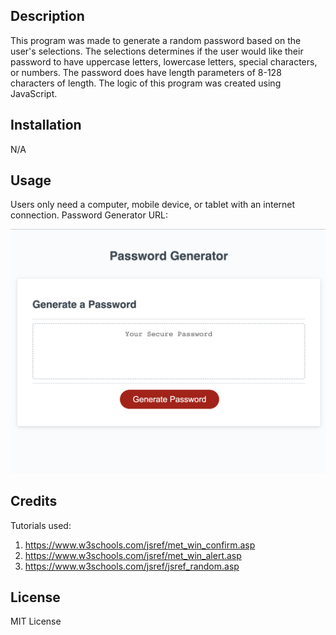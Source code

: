 ## Description
This program was made to generate a random password based on the user's selections. The selections determines if the user would like their password
to have uppercase letters, lowercase letters, special characters, or numbers. The password does have length parameters of 8-128 characters of length.
The logic of this program was created using JavaScript.

## Installation
N/A

## Usage
Users only need a computer, mobile device, or tablet with an internet connection.
Password Generator URL: 

![Password Generator Screenshot](./Assets/password-generator-screenshot.png)


## Credits
Tutorials used:
1. https://www.w3schools.com/jsref/met_win_confirm.asp
2. https://www.w3schools.com/jsref/met_win_alert.asp
3. https://www.w3schools.com/jsref/jsref_random.asp

## License
MIT License
